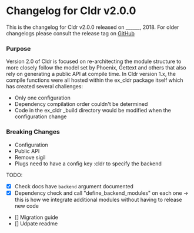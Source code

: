 # Changelog for Cldr v2.0.0

This is the changelog for Cldr v2.0.0 released on ______, 2018.  For older changelogs please consult the release tag on [GitHub](https://github.com/kipcole9/cldr/tags)

### Purpose

Version 2.0 of Cldr is focused on re-architecting the module structure to more closely follow the model set by Phoenix, Gettext and others that also rely on generating a public API at compile time.  In Cldr version 1.x, the compile functions were all hosted within the ex_cldr package itself which has created several challenges:

* Only one configuration
* Dependency compilation order couldn't be determined
* Code in the ex_cldr _build directory would be modified when the configuration change

### Breaking Changes

* Configuration
* Public API
* Remove sigil
* Plugs need to have a config key :cldr to specify the backend


TODO:

* [x] Check docs have `backend` argument documented
* [x] Dependency check and call "define_backend_modules" on each one -> this is how we integrate additional modules without having to release new code
* [] Migration guide
* [] Udpate readme


